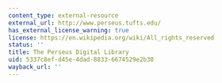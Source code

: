 ```yaml
---
content_type: external-resource
external_url: http://www.perseus.tufts.edu/
has_external_license_warning: true
license: https://en.wikipedia.org/wiki/All_rights_reserved
status: ''
title: The Perseus Digital Library
uid: 5337c8ef-d45e-4dad-8833-6674529e2b30
wayback_url: ''
---
```

